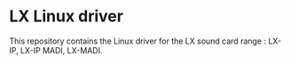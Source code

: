 # LX Linux driver

This repository contains the Linux driver for the LX sound card range : LX-IP, LX-IP MADI, LX-MADI.
